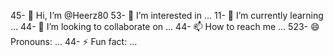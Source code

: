 45- 👋 Hi, I’m @Heerz80
53- 👀 I’m interested in ...
11- 🌱 I’m currently learning ...
44- 💞️ I’m looking to collaborate on ...
44- 📫 How to reach me ...
523- 😄 Pronouns: ...
44- ⚡ Fun fact: ...

<!---
Heerz80/Heerz80 is a ✨ special ✨ repository because its `README.md` (this file) appears on your GitHub profile.
You can click the Preview link to take a look at your changes.
--->
